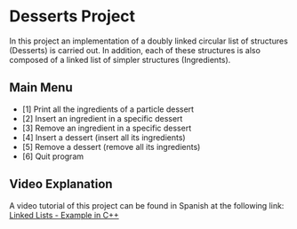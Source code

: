 # Desserts Project
In this project an implementation of a doubly linked circular list of structures (Desserts) is carried out. In addition, each of these structures is also composed of a linked list of simpler structures (Ingredients).
## Main Menu 
- [1] Print all the ingredients of a particle dessert
- [2] Insert an ingredient in a specific dessert
- [3] Remove an ingredient in a specific dessert
- [4] Insert a dessert (insert all its ingredients)
- [5] Remove a dessert (remove all its ingredients)
- [6] Quit program
## Video Explanation
A video tutorial of this project can be found in Spanish at the following link: [Linked Lists - Example in C++](https://youtu.be/C76q6m-E03E)